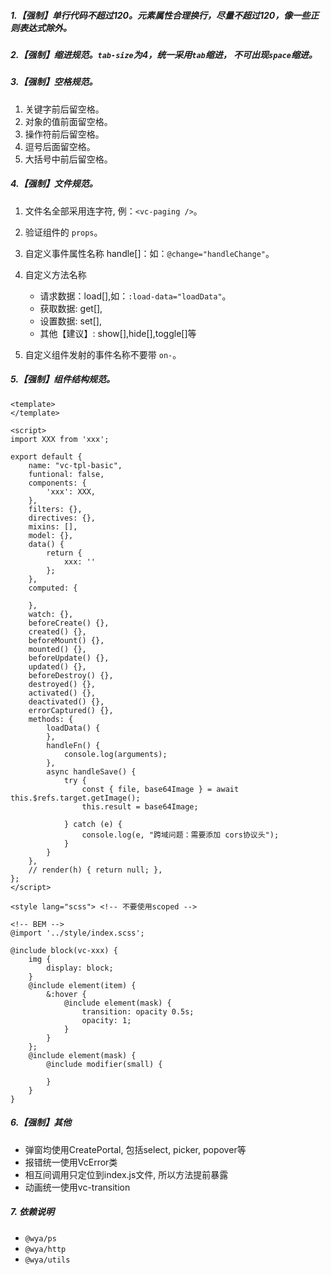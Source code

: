 ##### 1.【强制】单行代码不超过120。元素属性合理换行，尽量不超过120，像一些正则表达式除外。

##### 2.【强制】缩进规范。`tab-size`为4，统一采用`tab`缩进， 不可出现`space`缩进。

##### 3.【强制】空格规范。

1. 关键字前后留空格。
2. 对象的值前面留空格。
3. 操作符前后留空格。
4. 逗号后面留空格。
5. 大括号中前后留空格。

##### 4.【强制】文件规范。

1. 文件名全部采用连字符, 例：`<vc-paging />`。
2. 验证组件的 `props`。
3. 自定义事件属性名称 handle[]：如：`@change="handleChange"`。
4. 自定义方法名称 
	- 请求数据：load[],如：`:load-data="loadData"`。
	- 获取数据: get[], 
	- 设置数据: set[],
	- 其他【建议】: show[],hide[],toggle[]等

5. 自定义组件发射的事件名称不要带 `on-`。

##### 5.【强制】组件结构规范。
```vue
<template>
</template>

<script>
import XXX from 'xxx';

export default {
	name: "vc-tpl-basic",
	funtional: false,
	components: {
		'xxx': XXX,
	},
	filters: {},
	directives: {},
	mixins: [],
	model: {},
	data() {
		return {
			xxx: ''
		};
	},
	computed: {
		
	},
	watch: {},
	beforeCreate() {},
	created() {},
	beforeMount() {},
	mounted() {},
	beforeUpdate() {},
	updated() {},
	beforeDestroy() {},
	destroyed() {},
	activated() {},
	deactivated() {},
	errorCaptured() {},
	methods: {
		loadData() {
		},
		handleFn() {
			console.log(arguments);
		},
		async handleSave() {
			try {
				const { file, base64Image } = await this.$refs.target.getImage();
				this.result = base64Image;

			} catch (e) {
				console.log(e, "跨域问题：需要添加 cors协议头");
			}
		}
	},
	// render(h) { return null; },
};
</script>

<style lang="scss"> <!-- 不要使用scoped -->

<!-- BEM -->
@import '../style/index.scss';

@include block(vc-xxx) {
	img {
		display: block;
	}
	@include element(item) { 
		&:hover {
			@include element(mask) {
				transition: opacity 0.5s;
				opacity: 1;
			}
		}
	}; 
	@include element(mask) {
		@include modifier(small) {
			
		}
	}
}

```

##### 6.【强制】其他

- 弹窗均使用CreatePortal, 包括select, picker, popover等
- 报错统一使用VcError类
- 相互间调用只定位到index.js文件, 所以方法提前暴露
- 动画统一使用vc-transition

##### 7. 依赖说明

- `@wya/ps`
- `@wya/http`
- `@wya/utils`